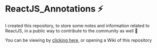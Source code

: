 # ReactJS_Annotations ⚡

I created this repository, to store some notes and information related to ReactJS, in a public way to contribute to the community as well 🚀

You can be viewing by [clicking here](https://github.com/joaopelisson/ReactJS_Annotations/wiki), or opening a Wiki of this repository

